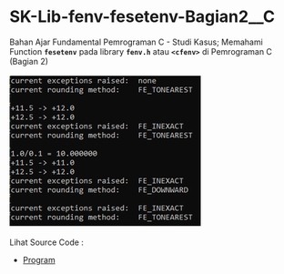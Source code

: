# SK-Lib-fenv-fesetenv-Bagian2__C
Bahan Ajar Fundamental Pemrograman C - Studi Kasus; Memahami Function <code><b>fesetenv</b></code> pada library <code><b>fenv.h</b></code> atau <code><b>&lt;cfenv></b></code> di Pemrograman C (Bagian 2)<br><br>
<img src="https://github.com/RizkyKhapidsyah/SK-Lib-fenv-fesetenv-Bagian2__C/blob/master/SK-Lib-fenv-fesetenv-Bagian2__C/result/001.PNG"><br><br>
Lihat Source Code : <br>
- <a href="https://github.com/RizkyKhapidsyah/SK-Lib-fenv-fesetenv-Bagian2__C/blob/master/SK-Lib-fenv-fesetenv-Bagian2__C/Source.c">Program</a> 
